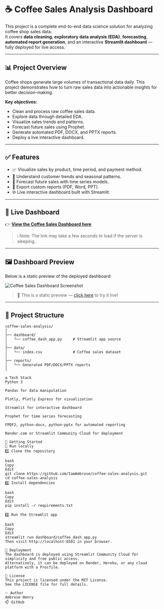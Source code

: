 # ☕ Coffee Sales Analysis Dashboard

This project is a complete end-to-end data science solution for analyzing coffee shop sales data.  
It covers **data cleaning**, **exploratory data analysis (EDA)**, **forecasting**, **automated report generation**, and an interactive **Streamlit dashboard** — fully deployed for live access.

---

## 📊 Project Overview

Coffee shops generate large volumes of transactional data daily. This project demonstrates how to turn raw sales data into actionable insights for better decision-making.

**Key objectives:**
- Clean and process raw coffee sales data.
- Explore data through detailed EDA.
- Visualize sales trends and patterns.
- Forecast future sales using Prophet.
- Generate automated PDF, DOCX, and PPTX reports.
- Deploy a live interactive dashboard.

---

## ✅ Features

- 📈 Visualize sales by product, time period, and payment method.
- 🧾 Understand customer trends and seasonal patterns.
- 🔮 Forecast future sales with time series models.
- 📑 Export custom reports (PDF, Word, PPT).
- 🌐 Live interactive dashboard built with Streamlit.

---

## 🚀 Live Dashboard

👉 [**View the Coffee Sales Dashboard here**](https://coffee-sales-analysis-ve6uuxg28j4oatkq37cie3.streamlit.app/)

> ℹ️ Note: The link may take a few seconds to load if the server is sleeping.

---

## 🖼️ Dashboard Preview

Below is a static preview of the deployed dashboard:

![Coffee Sales Dashboard Screenshot](images/dashboard_screenshot.png)

> 📌 This is a static preview — [click here](https://coffee-sales-analysis-ve6uuxg28j4oatkq37cie3.streamlit.app/) to try it live!

---

## 📂 Project Structure

```plaintext
coffee-sales-analysis/
│
├── dashboard/
│   └── coffee_dash_app.py     # Streamlit app source
│
├── data/
│   └── index.csv              # Coffee sales dataset
│
├── reports/
│   └── Generated PDF/DOCX/PPTX reports
│

⚙️ Tech Stack
Python 3

Pandas for data manipulation

Plotly, Plotly Express for visualization

Streamlit for interactive dashboard

Prophet for time series forecasting

FPDF2, python-docx, python-pptx for automated reporting

Render.com or Streamlit Community Cloud for deployment

🏃 Getting Started
🔹 Run locally
1️⃣ Clone the repository

bash
Copy
Edit
git clone https://github.com/IamAmbrose/coffee-sales-analysis.git
cd coffee-sales-analysis
2️⃣ Install dependencies

bash
Copy
Edit
pip install -r requirements.txt

3️⃣ Run the Streamlit app

bash
Copy
Edit
streamlit run dashboard/coffee_dash_app.py
Then visit http://localhost:8501 in your browser.

🚢 Deployment
The dashboard is deployed using Streamlit Community Cloud for simplicity and free public access.
Alternatively, it can be deployed on Render, Heroku, or any cloud platform with a Procfile.

📜 License
This project is licensed under the MIT License.
See the LICENSE file for full details.

✨ Author
Ambrose Henry
📫 GitHub
